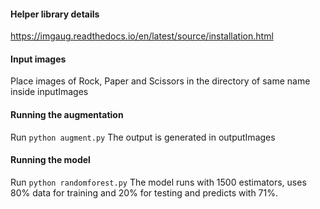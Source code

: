 #### Helper library details
https://imgaug.readthedocs.io/en/latest/source/installation.html

#### Input images
Place images of Rock, Paper and Scissors in the directory of same name inside inputImages

#### Running the augmentation
Run `python augment.py`
The output is generated in outputImages

#### Running the model
Run `python randomforest.py`
The model runs with 1500 estimators, uses 80% data for training and 20% for testing and predicts with 71%.

